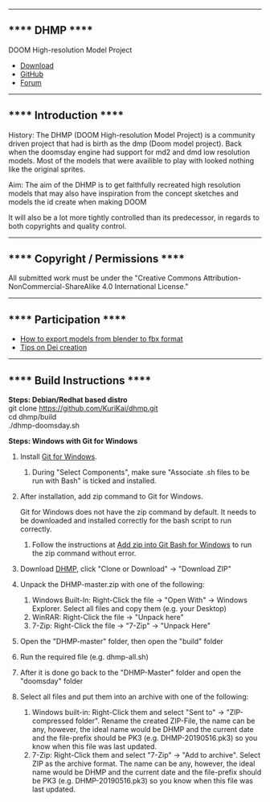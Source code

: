 --------------
**** DHMP ****
--------------
DOOM High-resolution Model Project
* [Download](http://dhmp.hiriwa.com/)
* [GitHub](https://github.com/KuriKai/DHMP/)
* [Forum](http://dengine.net/forums/viewtopic.php?f=3&t=877#topic)




----------------------
**** Introduction ****
----------------------

History:
The DHMP (DOOM High-resolution Model Project) is a community driven project that had is birth as the dmp (Doom model project). Back when the doomsday engine had support for md2 and dmd low resolution models. Most of the models that were availible to play with looked nothing like the original sprites.

Aim:
The aim of the DHMP is to get faithfully recreated high resolution models that may also have inspiration from the concept sketches and models the id create when making DOOM

 It will also be a lot more tightly controlled than its predecessor, in regards to both copyrights and quality control.

---------------------------------
**** Copyright / Permissions ****
---------------------------------
All submitted work must be under the "Creative Commons Attribution-NonCommercial-ShareAlike 4.0 International License."

-----------------------
**** Participation ****
-----------------------

* [How to export models from blender to fbx format](https://github.com/KuriKai/dhmp/wiki/Model-exporting)
* [Tips on Dei creation](https://github.com/KuriKai/dhmp/wiki/Dei-creation)

----------------------------
**** Build Instructions ****
----------------------------


**Steps: Debian/Redhat based distro**  
git clone https://github.com/KuriKai/dhmp.git  
cd dhmp/build  
./dhmp-doomsday.sh  
   
**Steps: Windows with Git for Windows**   
1. Install [Git for Windows](https://gitforwindows.org/).   
   1. During "Select Components", make sure "Associate .sh files to be run with Bash" is ticked and installed.  
1. After installation, add zip command to Git for Windows.  

   Git for Windows does not have the zip command by default.
   It needs to be downloaded and installed correctly for the bash script to run correctly.    

   1. Follow the instructions at [Add zip into Git Bash for Windows](https://ranxing.wordpress.com/2016/12/13/add-zip-into-git-bash-on-windows/) to run the zip command without error.   

1. Download [DHMP](https://github.com/KuriKai/dhmp/), click "Clone or Download" -> "Download ZIP"  
1. Unpack the DHMP-master.zip with one of the following:  
   1. Windows Built-In: Right-Click the file -> "Open With" -> Windows Explorer. Select all files and copy them (e.g. your Desktop)  
   1. WinRAR: Right-Click the file -> "Unpack here"  
   1. 7-Zip: Right-Click the file -> "7-Zip" -> "Unpack Here"  
1. Open the "DHMP-master" folder, then open the "build" folder  
1. Run the required file (e.g. dhmp-all.sh)  
1. After it is done go back to the "DHMP-Master" folder and open the "doomsday" folder  
1. Select all files and put them into an archive with one of the following:  
   1. Windows built-in: Right-Click them and select "Sent to" -> "ZIP-compressed folder". Rename the created ZIP-File, the name can be any, however, the ideal name would be DHMP and the current date and the file-prefix should be PK3 (e.g. DHMP-20190516.pk3) so you know when this file was last updated.  
   1. 7-Zip: Right-Click them and select "7-Zip" -> "Add to archive". Select ZIP as the archive format. The name can be any, however, the ideal name would be DHMP and the current date and the file-prefix should be PK3 (e.g. DHMP-20190516.pk3) so you know when this file was last updated.   

